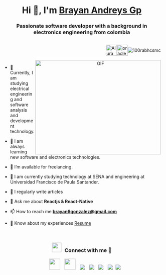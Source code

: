 <h1 align="center">Hi 👋, I'm <a href="https://100rabhcsmc.github.io/Me.io/" target="blank">
Brayan Andreys Gp</a></h1>
<h3 align="center">Passionate software developer with a background in electronics engineering from colombia
</h3>

<section>
  <div style="display: flex; flex-direction: row-reverse; align-items: center;">
    <p><img src="https://komarev.com/ghpvc/?username=100rabhcsmc&label=Profile%20views&color=0e75b6&style=flat" alt="100rabhcsmc" /></p>
  <!--   <p><a href="https://www.instagram.com/brayanandreysgonzalez/" target="_blank"><img src="https://www.svgrepo.com/show/331440/instagram.svg" alt="instagram" width="35" height="35" /></a></p> -->
    <!-- <p><a href="https://www.linkedin.com/in/brayan-andreys-gonzalez-perez-2b587723b/" target="_blank"><img src="https://www.svgrepo.com/show/469190/linkedin.svg" alt="linkedin" width="35" height="35" /></a></p> -->
    <p><a href="https://app.aluracursos.com/user/brayan6gonzalez/program/certificate" target="_blank"><img src="https://www.svgrepo.com/show/355152/oracle.svg" alt="oracle" width="35" height="35" /></a></p>
    <p><a href="https://app.aluracursos.com/user/brayan6gonzalez" target="_blank"><img src="https://avatars.githubusercontent.com/u/4975968" alt="Alura" width="35" height="35" /></a></p>
  </div>
</section>


<a target="_blank" align="center">
  <img autoplay="true" align="right" top="500" height="300" width="400" alt="GIF" src="https://media.giphy.com/media/SWoSkN6DxTszqIKEqv/giphy.gif" >
</a>

- 🔭 Currently, I am studying electrical engineering and software analysis and development technology.
  
- 🌱 I am always learning new software and electronics technologies.

- 🤝 I’m available for freelancing.

- 🌱 I am currently studying technology at SENA and engineering at Universidad Francisco de Paula Santander.

- 📝 I regularly write articles 

- 💬 Ask me about **Reactjs & React-Native**

- 📫 How to reach me **brayan6gonzalez@gmail.com**

- 📄 Know about my experiences <a href="https://app.aluracursos.com/user/brayan6gonzalez" target="blank">Resume</a>
<br/>
<h3 align="center" > <img src="https://media.giphy.com/media/iY8CRBdQXODJSCERIr/giphy.gif" width="30" height="30" style="margin-right: 10px;">Connect with me 🤝 </h3>

<p align="center">

 <div align="center"  class="icons-social" style="margin-left: 10px;">
        <a style="margin-left: 10px;"  target="_blank" href="https://www.linkedin.com/in/brayan-andreys-gonzalez-perez-2b587723b/">
			<img src="https://www.svgrepo.com/show/452051/linkedin.svg" width="35" height="35"></a>
        <a style="margin-left: 10px;" target="_blank" href="https://github.com/Andreys-Gp">
		<img src="https://www.svgrepo.com/show/475654/github-color.svg" width="35" height="35"></a>
	   <a style="margin-left: 10px;" target="_blank" href="https://dev.to/100rabhcsmc">
					<img src="https://img.icons8.com/external-sketchy-juicy-fish/0.6x/external-blog-online-services-sketchy-sketchy-juicy-fish.png"></a>
        <a style="margin-left: 10px;" target="_blank" href="https://instagram.com/100rabhch">
			<img src="https://img.icons8.com/doodle/40/000000/instagram-new--v2.png"></a>
		<a style="margin-left: 10px;" target="_blank" href="https://twitter.com/100rabhcsmc">
			<img src="https://img.icons8.com/doodle/1x/twitter-squared--v2.png" ></a>
		<a style="margin-left: 10px;" target="_blank" href="https://www.youtube.com/channel/UC-ZdNkKNHC6KguDqNFKO2Nw?view_as=subscriber">
				<img src="https://img.icons8.com/doodle/1x/youtube--v2.png" ></a>
		<a style="margin-left: 5px;" target="_blank" href="https://github.com/100rabhcsmc/Me.io/blob/master/01SaurabhChavanReactNativeResume.pdf">
					<img src="https://img.icons8.com/plasticine/0.5x/resume.png" ></a>
      </div>

</p>





